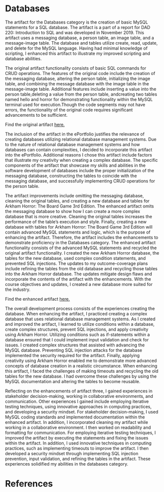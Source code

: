 # Databases

The artifact for the Databases category is the creation of basic MySQL statements for a SQL database. The artifact is a part of a report for DAD 220: Introduction to SQL and was developed in November 2019. This artifact uses a messaging database, a person table, an image table, and a message-image table. The database and tables utilize create, read, update, and delete for the MySQL language. Having had minimal knowledge of scripting, I enhanced this artifact to illustrate my improved scripting and database abilities.


The original artifact functionality consists of basic SQL commands for CRUD operations. The features of the original code include the creation of the messaging database, altering the person table, initializing the image table, and combining the message database with the image table in the message-image table. Additional features include inserting a value into the person table,deleting a value from the person table, andcreating two tables named hello and horror for demonstrating functionality within the MySQL terminal used for execution.Though the code segments may not have errors, the functionality of the original code requires significant advancements to be sufficient.

Find the original artifact [here.](https://github.com/GalarianRapidash2345/Enhancement-Three/blob/main/OldArtifact.sql)

The inclusion of the artifact in the ePortfolio justifies the relevance of creating databases utilizing relational database management systems. Due to the nature of relational database management systems and how databases can contain complexities, I decided to incorporate this artifact into the ePortfolio. Additional reasons I chose this artifact include factors that illustrate my creativity when creating a complex database. The specific components of the artifact that showcase my skills and abilities in the software development of databases include the proper initialization of the messaging database, constructing the tables to coincide with the messaging database, and successfully implementing CRUD operations for the person table.


The artifact improvements include omitting the messaging database, cleaning the original tables, and creating a new database and tables for Arkham Horror: The Board Game 3rd Edition. The enhanced artifact omits the messaging database to show how I can create a more complex database that is more creative. Cleaning the original tables increases the performance of the table’s execution and style. Finally, creating a new database with tables for Arkham Horror: The Board Game 3rd Edition will contain advanced MySQL statements and logic, which is the purpose of enhancing the artifact. Therefore, the artifact includes the enhancements to demonstrate proficiency in the Databases category.
The enhanced artifact functionality consists of the advanced MySQL statements and recycled the original artifact functionality. I created the new Arkham Horror database, the tables for the new database, used complex condition statements, and prevented SQL injections. The updates to my outcome-coverage plans include refining the tables from the old database and recycling those tables into the Arkham Horror database. The updates mitigate design flaws and incorporate the contents of the artifact with the enhancements. With the course objectives and updates, I created a new database more suited for the industry.

Find the enhanced artifact [here.](https://github.com/GalarianRapidash2345/Enhancement-Three/blob/main/EnhancedArtifact.sql)

The overall development process consists of the experiences creating the database. When enhancing the artifact, I practiced creating a complex database that uses relational database management systems. As I created and improved the artifact, I learned to utilize conditions within a database, create complex structures, prevent SQL injections, and apply creativity using Arkham Horror. Utilizing conditions such as if-statements within a database ensured that I could implement input validation and check for issues. I created complex structures that assisted with advancing the MySQL database. Preventing SQL injection attacks for the database implemented the security required for the artifact. Finally, applying creativity using Arkham Horror enabled me to demonstrate more advanced concepts of database creation in a realistic circumstance. When enhancing this artifact, I faced the challenges of making timeouts and recycling the old tables for the new database. I had overcome these challenges by using the MySQL documentation and altering the tables to become reusable.


Reflecting on the enhancements of artifact three, I gained experiences in stakeholder decision-making, working in collaborative environments, and communication. Other experiences I gained include employing iterative testing techniques, using innovative approaches in computing practices, and developing a security mindset. For stakeholder decision-making, I used MySQL coding standards and implemented documentation within the enhanced artifact. In addition, I incorporated cleaning my artifact while working in a collaborative environment. I then worked on readability and formatting for communication. For employing iterative testing techniques, I improved the artifact by executing the statements and fixing the issues within the artifact. In addition, I used innovative techniques in computing practices, such as implementing timeouts to improve the artifact. I then developed a security mindset through implementing SQL injection prevention, input validation, and refining the tables in the artifact. These experiences solidified my abilities in the databases category.

# References

